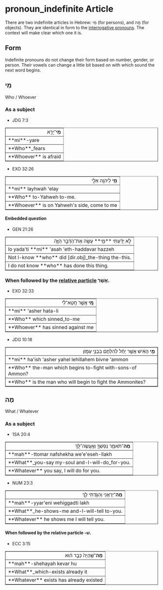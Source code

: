 # pronoun_indefinite Article
There are two indefinite articles in Hebrew: מִי (for persons), and מָה (for objects). They are identical in form to the [interrogative pronouns](https://git.door43.org/Door43/en-uhg/src/master/content/pronoun_interrogative/02.md). The context will make clear which one it is.

## Form
Indefinite pronouns do not change their form based on number, gender, or person. Their vowels can change a little bit based on with which sound the next word begins.

## מִי
Who / Whoever

### As a subject

* JDG 7:3
<table border="1" class="docutils">
<colgroup>
<col width="100%" />
</colgroup>
<tbody valign="top">
<tr class="row-odd" align="right"><td><b>מִֽי</b>־יָרֵ֣א</td>
</tr>
<tr class="row-even"><td>**mi**-yare</td>
</tr>
<tr class="row-odd"><td>**Who**_fears</td>
</tr>
<tr class="row-even"><td>**Whoever** is afraid</td>
</tr>
</tbody>
</table>

* EXO 32:26
<table border="1" class="docutils">
<colgroup>
<col width="100%" />
</colgroup>
<tbody valign="top">
<tr class="row-odd" align="right"><td><b>מִ֥י</b> לַיהוָ֖ה אֵלָ֑י</td>
</tr>
<tr class="row-even"><td>**mi** layhwah 'elay</td>
</tr>
<tr class="row-odd"><td>**Who** to-Yahweh to-me.</td>
</tr>
<tr class="row-even"><td>**Whoever** is on Yahweh's side, come to me</td>
</tr>
</tbody>
</table>

#### Embedded question

* GEN 21:26
<table border="1" class="docutils">
<colgroup>
<col width="100%" />
</colgroup>
<tbody valign="top">
<tr class="row-odd" align="right"><td>לֹ֣א יָדַ֔עְתִּי **מִ֥י** עָשָׂ֖ה אֶת־הַדָּבָ֣ר הַזֶּ֑ה</td>
</tr>
<tr class="row-even"><td>lo yada'ti **mi** 'asah 'eth-haddavar hazzeh</td>
</tr>
<tr class="row-odd"><td>Not I-know **who** did [dir.obj]_the-thing the-this.</td>
</tr>
<tr class="row-even"><td>I do not know **who** has done this thing.</td>
</tr>
</tbody>
</table>

### When followed by the [relative particle](https://git.door43.org/Door43/en-uhg/src/master/content/particle_relative/02.md) אֲשֶׁר.

* EXO 32:33
<table border="1" class="docutils">
<colgroup>
<col width="100%" />
</colgroup>
<tbody valign="top">
<tr class="row-odd" align="right"><td><b>מִ֚י</b> אֲשֶׁ֣ר חָֽטָא־לִ֔י</td>
</tr>
<tr class="row-even"><td>**mi** 'asher hata-li</td>
</tr>
<tr class="row-odd"><td>**Who** which sinned_to-me</td>
</tr>
<tr class="row-even"><td>**Whoever** has sinned against me</td>
</tr>
</tbody>
</table>

* JDG 10:18
<table border="1" class="docutils">
<colgroup>
<col width="100%" />
</colgroup>
<tbody valign="top">
<tr class="row-odd" align="right"><td><b>מִ֣י</b> הָאִ֔ישׁ אֲשֶׁ֣ר יָחֵ֔ל לְהִלָּחֵ֖ם בִּבְנֵ֣י עַמּ֑וֹן</td>
</tr>
<tr class="row-even"><td>**mi** ha'ish 'asher yahel lehillahem bivne 'ammon</td>
</tr>
<tr class="row-odd"><td>**Who** the-man which begins to-fight with-sons-of Ammon?</td>
</tr>
<tr class="row-even"><td>**Who** is the man who will begin to fight the Ammonites?</td>
</tr>
</tbody>
</table>

## מָה
What / Whatever

### As a subject

* 1SA 20:4
<table border="1" class="docutils">
<colgroup>
<col width="100%" />
</colgroup>
<tbody valign="top">
<tr class="row-odd" align="right"><td><b>מַה</b>־תֹּאמַ֥ר נַפְשְׁךָ֖ וְאֶֽעֱשֶׂה־לָּֽךְ</td>
</tr>
<tr class="row-even"><td>**mah**-ttomar nafshekha we'e'eseh-llakh</td>
</tr>
<tr class="row-odd"><td>**What**_you-say my-soul and-I-will-do_for-you.</td>
</tr>
<tr class="row-even"><td>**Whatever** you say, I will do for you.</td>
</tr>
</tbody>
</table>

* NUM 23:3
<table border="1" class="docutils">
<colgroup>
<col width="100%" />
</colgroup>
<tbody valign="top">
<tr class="row-odd" align="right"><td><b>מַה</b>־יַּרְאֵ֖נִי וְהִגַּ֣דְתִּי לָ֑ךְ</td>
</tr>
<tr class="row-even"><td>**mah**-yyar'eni wehiggadti lakh</td>
</tr>
<tr class="row-odd"><td>**What**_he-shows-me and-I-will-tell to-you.</td>
</tr>
<tr class="row-even"><td>**Whatever** he shows me I will tell you.</td>
</tr>
</tbody>
</table>

#### When followed by the relative particle -שׁ.

* ECC 3:15
<table border="1" class="docutils">
<colgroup>
<col width="100%" />
</colgroup>
<tbody valign="top">
<tr class="row-odd" align="right"><td><b>מַה</b>־שֶּֽׁהָיָה֙ כְּבָ֣ר ה֔וּא</td>
</tr>
<tr class="row-even"><td>**mah**-shehayah kevar hu</td>
</tr>
<tr class="row-odd"><td>**What**_which-exists already it</td>
</tr>
<tr class="row-even"><td>**Whatever** exists has already existed</td>
</tr>
</tbody>
</table>